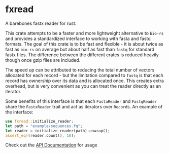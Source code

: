 # fxread
A barebones fastx reader for rust.

This crate attempts to be a faster and more lightweight alternative to `bio-rs` and provides a standardized interface to working with fasta and fastq formats.
The goal of this crate is to be fast and flexible - it is about twice as fast as `bio-rs` on average but about half as fast than `fastq` for standard fastx files. 
The difference between the different crates is reduced heavily though once gzip files are included. 

The speed up can be attributed to reducing the total number of vectors allocated for each record - but the limitation compared to `fastq` is that each record has ownership over its data and is allocated once.
This creates extra overhead, but is very convenient as you can treat the reader directly as an iterator.

Some benefits of this interface is that each `FastaReader` and `FastqReader` share the `FastxReader` trait and act as iterators over `Record`s.
An example of the interface:
```rust
use fxread::initialize_reader;
let path = "example/sequences.fq";
let reader = initialize_reader(path).unwrap();
assert_eq!(reader.count(), 10);
```

Check out the [API Documentation](https://docs.rs/fxread) for usage
